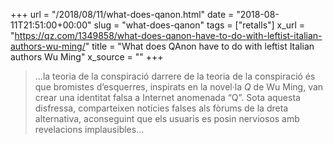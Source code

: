 +++
url = "/2018/08/11/what-does-qanon.html"
date = "2018-08-11T21:51:00+00:00"
slug = "what-does-qanon"
tags = ["retalls"]
x_url = "https://qz.com/1349858/what-does-qanon-have-to-do-with-leftist-italian-authors-wu-ming/"
title = "What does QAnon have to do with leftist Italian authors Wu Ming"
x_source = ""
+++


> …la teoria de la conspiració darrere de la teoria de la conspiració és que bromistes d’esquerres, inspirats en la novel·la *Q* de Wu Ming, van crear una identitat falsa a Internet anomenada “Q”. Sota aquesta disfressa, comparteixen notícies falses als fòrums de la dreta alternativa, aconseguint que els usuaris es posin nerviosos amb revelacions implausibles…

